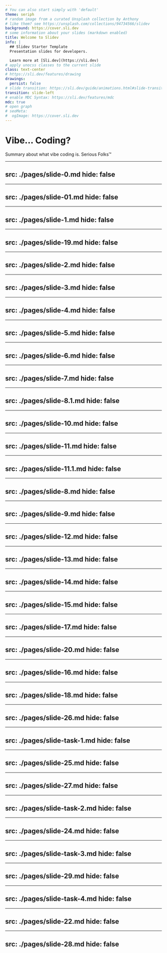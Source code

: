 ```yaml
---
# You can also start simply with 'default'
theme: seriph
# random image from a curated Unsplash collection by Anthony
# like them? see https://unsplash.com/collections/94734566/slidev
background: https://cover.sli.dev
# some information about your slides (markdown enabled)
title: Welcome to Slidev
info: |
  ## Slidev Starter Template
  Presentation slides for developers.

  Learn more at [Sli.dev](https://sli.dev)
# apply unocss classes to the current slide
class: text-center
# https://sli.dev/features/drawing
drawings:
  persist: false
# slide transition: https://sli.dev/guide/animations.html#slide-transitions
transition: slide-left
# enable MDC Syntax: https://sli.dev/features/mdc
mdc: true
# open graph
# seoMeta:
#  ogImage: https://cover.sli.dev
---
```


# Vibe... Coding?

Summary about what vibe coding is. Serious Folks™


---
src: ./pages/slide-0.md
hide: false
---

---
src: ./pages/slide-01.md
hide: false
---

---
src: ./pages/slide-1.md
hide: false
---

---
src: ./pages/slide-19.md
hide: false
---

---
src: ./pages/slide-2.md
hide: false
---

---
src: ./pages/slide-3.md
hide: false
---

---
src: ./pages/slide-4.md
hide: false
---

---
src: ./pages/slide-5.md
hide: false
---

---
src: ./pages/slide-6.md
hide: false
---

---
src: ./pages/slide-7.md
hide: false
---


---
src: ./pages/slide-8.1.md
hide: false
---


---
src: ./pages/slide-10.md
hide: false
---

---
src: ./pages/slide-11.md
hide: false
---

---
src: ./pages/slide-11.1.md
hide: false
---

---
src: ./pages/slide-8.md
hide: false
---



---
src: ./pages/slide-9.md
hide: false
---

---
src: ./pages/slide-12.md
hide: false
---

---
src: ./pages/slide-13.md
hide: false
---

---
src: ./pages/slide-14.md
hide: false
---

---
src: ./pages/slide-15.md
hide: false
---

---
src: ./pages/slide-17.md
hide: false
---

---
src: ./pages/slide-20.md
hide: false
---

---
src: ./pages/slide-16.md
hide: false
---


---
src: ./pages/slide-18.md
hide: false
---

---
src: ./pages/slide-26.md
hide: false
---


---
src: ./pages/slide-task-1.md
hide: false
---




---
src: ./pages/slide-25.md
hide: false
---


---
src: ./pages/slide-27.md
hide: false
---

---
src: ./pages/slide-task-2.md
hide: false
---

---
src: ./pages/slide-24.md
hide: false
---

---
src: ./pages/slide-task-3.md
hide: false
---


---
src: ./pages/slide-29.md
hide: false
---
    

---
src: ./pages/slide-task-4.md
hide: false
---




---
src: ./pages/slide-22.md
hide: false
---
    


---
src: ./pages/slide-28.md
hide: false
---
    